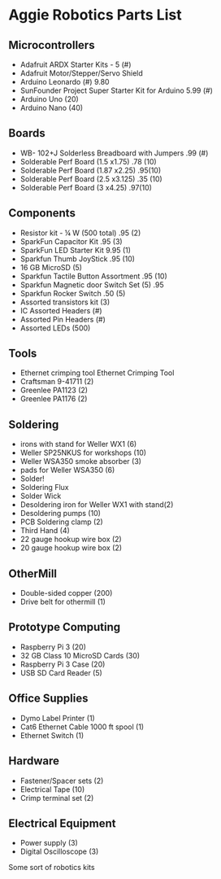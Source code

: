 # Aggie Robotics Parts List

## Microcontrollers
* Adafruit ARDX Starter Kits - 5 (#)
* Adafruit Motor/Stepper/Servo Shield
* Arduino Leonardo (#) 9.80
* SunFounder Project Super Starter Kit for Arduino 5.99 (#)
* Arduino Uno (20)
* Arduino Nano (40)
## Boards
* WB- 102+J Solderless Breadboard with Jumpers .99 (#)
* Solderable Perf Board (1.5 x1.75) .78 (10)
* Solderable Perf Board (1.87 x2.25) .95(10)
* Solderable Perf Board (2.5 x3.125) .35 (10)
* Solderable Perf Board (3 x4.25) .97(10)
## Components
* Resistor kit - ¼ W (500 total) .95 (2)
* SparkFun Capacitor Kit .95 (3)
* SparkFun LED Starter Kit 9.95 (1)
* Sparkfun Thumb JoyStick .95 (10)
* 16 GB MicroSD  (5)
* Sparkfun Tactile Button Assortment .95 (10)
* Sparkfun Magnetic door Switch Set (5) .95
* Sparkfun Rocker Switch .50 (5)
* Assorted transistors kit (3)
* IC Assorted Headers (#)
* Assorted Pin Headers (#)
* Assorted LEDs (500)
## Tools
* Ethernet crimping tool Ethernet Crimping Tool
* Craftsman 9-41711 (2)
* Greenlee PA1123 (2)
* Greenlee PA1176 (2)
## Soldering
* irons with stand for Weller WX1 (6)
* Weller SP25NKUS for workshops (10)
* Weller WSA350 smoke absorber (3)
* pads for Weller WSA350 (6)
* Solder!
* Soldering Flux
* Solder Wick
* Desoldering iron for Weller WX1 with stand(2)
* Desoldering pumps (10)
* PCB Soldering clamp (2)
* Third Hand (4)
* 22 gauge hookup wire box (2)
* 20 gauge hookup wire box (2)
## OtherMill
* Double-sided copper (200)
* Drive belt for othermill (1)
## Prototype Computing
* Raspberry Pi 3 (20)
* 32 GB Class 10 MicroSD Cards (30)
* Raspberry Pi 3 Case (20)
* USB SD Card Reader (5)
## Office Supplies
* Dymo Label Printer (1)
* Cat6 Ethernet Cable 1000 ft spool (1)
* Ethernet Switch (1)
## Hardware
* Fastener/Spacer sets (2)
* Electrical Tape (10)
* Crimp terminal set (2)
## Electrical Equipment
* Power supply (3)
* Digital Oscilloscope (3)

Some sort of robotics kits
